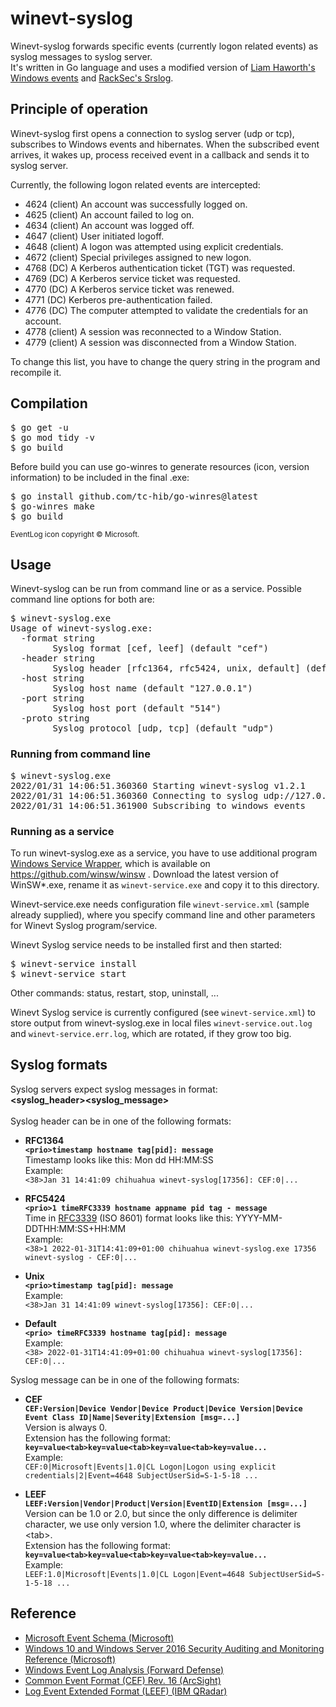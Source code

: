 # winevt-syslog

Winevt-syslog forwards specific events (currently logon related events) as
syslog messages to syslog server.<br>
It's written in Go language and uses a modified version of [Liam Haworth's Windows events]
and [RackSec's Srslog].

## Principle of operation

Winevt-syslog first opens a connection to syslog server (udp or tcp), subscribes
to Windows events and hibernates. When the subscribed event arrives, it wakes up,
process received event in a callback and sends it to syslog server.

Currently, the following logon related events are intercepted:
- 4624  (client)  An account was successfully logged on.
- 4625  (client)  An account failed to log on.
- 4634  (client)  An account was logged off.
- 4647  (client)  User initiated logoff.
- 4648  (client)  A logon was attempted using explicit credentials.
- 4672  (client)  Special privileges assigned to new logon.
- 4768  (DC)      A Kerberos authentication ticket (TGT) was requested.
- 4769  (DC)      A Kerberos service ticket was requested.
- 4770  (DC)      A Kerberos service ticket was renewed.
- 4771  (DC)      Kerberos pre-authentication failed.
- 4776  (DC)      The computer attempted to validate the credentials for an account.
- 4778  (client)  A session was reconnected to a Window Station.
- 4779  (client)  A session was disconnected from a Window Station.

To change this list, you have to change the query string in the program and
recompile it.

## Compilation

<pre>
$ go get -u
$ go mod tidy -v
$ go build
</pre>
Before build you can use go-winres to generate resources (icon, version
information) to be included in the final .exe:
<pre>
$ go install github.com/tc-hib/go-winres@latest
$ go-winres make
$ go build
</pre>
<sup>EventLog icon copyright &copy; Microsoft.</sup>

## Usage

Winevt-syslog can be run from command line or as a service.
Possible command line options for both are:
<pre>
$ winevt-syslog.exe
Usage of winevt-syslog.exe:
  -format string
        Syslog format [cef, leef] (default "cef")
  -header string
        Syslog header [rfc1364, rfc5424, unix, default] (default "rfc3164")
  -host string
        Syslog host name (default "127.0.0.1")
  -port string
        Syslog host port (default "514")
  -proto string
        Syslog protocol [udp, tcp] (default "udp")
</pre>

### Running from command line

<pre>
$ winevt-syslog.exe
2022/01/31 14:06:51.360360 Starting winevt-syslog v1.2.1
2022/01/31 14:06:51.360360 Connecting to syslog udp://127.0.0.1:514
2022/01/31 14:06:51.361900 Subscribing to windows events
</pre>

### Running as a service

To run winevt-syslog.exe as a service, you have to use additional program
[Windows Service Wrapper], which is available on https://github.com/winsw/winsw .
Download the latest version of WinSW*.exe, rename it as `winevt-service.exe` and
copy it to this directory.

Winevt-service.exe needs configuration file `winevt-service.xml` (sample already
supplied), where you specify command line and other parameters for Winevt Syslog
program/service.

Winevt Syslog service needs to be installed first and then started:
<pre>
$ winevt-service install
$ winevt-service start
</pre>
Other commands: status, restart, stop, uninstall, ...

Winevt Syslog service is currently configured (see `winevt-service.xml`) to
store output from winevt-syslog.exe in local files `winevt-service.out.log`
and `winevt-service.err.log`, which are rotated, if they grow too big.

## Syslog formats

Syslog servers expect syslog messages in format:
<br>
<strong>&lt;syslog_header&gt;&lt;syslog_message&gt;</strong>
<br><br>
Syslog header can be in one of the following formats:

- **RFC1364**  
  **`<prio>timestamp hostname tag[pid]: message`**<br>
  Timestamp looks like this: Mon dd HH:MM:SS<br>
  Example:<br>
  `<38>Jan 31 14:41:09 chihuahua winevt-syslog[17356]: CEF:0|...`

- **RFC5424**  
  **`<prio>1 timeRFC3339 hostname appname pid tag - message`**<br>
  Time in [RFC3339] (ISO 8601) format looks like this: YYYY-MM-DDTHH:MM:SS+HH:MM<br>
  Example:<br>
  `<38>1 2022-01-31T14:41:09+01:00 chihuahua winevt-syslog.exe 17356 winevt-syslog - CEF:0|...`

- **Unix**  
  **`<prio>timestamp tag[pid]: message`**<br>
  Example:<br>
  `<38>Jan 31 14:41:09 winevt-syslog[17356]: CEF:0|...`

- **Default**  
  **`<prio> timeRFC3339 hostname tag[pid]: message`**<br>
  Example:<br>
  `<38> 2022-01-31T14:41:09+01:00 chihuahua winevt-syslog[17356]: CEF:0|...`

Syslog message can be in one of the following formats:

- **CEF**  
  **`CEF:Version|Device Vendor|Device Product|Device Version|Device Event Class ID|Name|Severity|Extension [msg=...]`**<br>
  Version is always 0.<br>
  Extension has the following format:<br>
  **`key=value<tab>key=value<tab>key=value<tab>key=value...`**<br>
  Example:<br>
  `CEF:0|Microsoft|Events|1.0|CL Logon|Logon using explicit credentials|2|Event=4648 SubjectUserSid=S-1-5-18 ...`

- **LEEF**  
  **`LEEF:Version|Vendor|Product|Version|EventID|Extension [msg=...]`**<br>
  Version can be 1.0 or 2.0, but since the only difference is delimiter character,
  we use only version 1.0, where the delimiter character is &lt;tab&gt;.<br>
  Extension has the following format:<br>
  **`key=value<tab>key=value<tab>key=value<tab>key=value...`**<br>
  Example:<br>
  `LEEF:1.0|Microsoft|Events|1.0|CL Logon|Event=4648 SubjectUserSid=S-1-5-18 ...`

## Reference

- [Microsoft Event Schema (Microsoft)]
- [Windows 10 and Windows Server 2016 Security Auditing and Monitoring Reference (Microsoft)]
- [Windows Event Log Analysis (Forward Defense)]
- [Common Event Format (CEF) Rev. 16 (ArcSight)]
- [Log Event Extended Format (LEEF) (IBM QRadar)]

[Liam Haworth's Windows events]: https://github.com/LiamHaworth/windows-events
[RackSec's Srslog]: https://github.com/RackSec/srslog
[RFC3339]: https://datatracker.ietf.org/doc/html/rfc3339
[Windows Service Wrapper]: https://github.com/winsw/winsw
[Common Event Format (CEF) Rev. 16 (ArcSight)]: https://kc.mcafee.com/resources/sites/MCAFEE/content/live/CORP_KNOWLEDGEBASE/78000/KB78712/en_US/CEF_White_Paper_20100722.pdf
[Microsoft Event Schema (Microsoft)]: https://docs.microsoft.com/en-us/openspecs/windows_protocols/ms-even6/8c61aef7-bd4b-4edb-8dfd-3c9a7537886b
[Windows Event Log Analysis (Forward Defense)]: https://forwarddefense.com/media/attachments/2021/05/15/windows-event-log-analyst-reference.pdf
[Log Event Extended Format (LEEF) (IBM QRadar)]: https://www.ibm.com/support/knowledgecenter/en/SS42VS_DSM/com.ibm.dsm.doc/b_Leef_format_guide.pdf?origURL=SS42VS_DSM/b_Leef_format_guide.pdf
[Windows 10 and Windows Server 2016 Security Auditing and Monitoring Reference (Microsoft)]: https://download.microsoft.com/download/7/9/F/79F3E0B9-4A00-4D15-9953-045BC9BE9338/Windows%2010%20and%20Windows%20Server%202016%20Security%20Auditing%20and%20Monitoring%20Reference.docx
